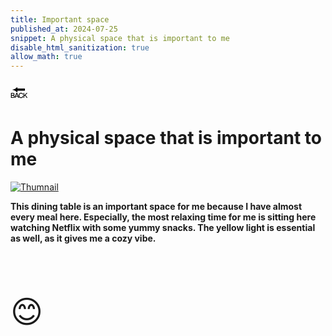 ```yaml
---
title: Important space
published_at: 2024-07-25
snippet: A physical space that is important to me
disable_html_sanitization: true
allow_math: true
---
```

<a href="https://julienoh000-dms1-blog-83.deno.dev/" style="text-decoration: none; color: black;"><span style="font-size: 30px;">🔙</span></a>
# A physical space that is important to me

[![Thumnail](tn.png "Important Space")](https://drive.google.com/file/d/1F1RqhwSOiU6tp8DDwAwhZ8NExoXsadqt/view?usp=sharing)

**This dining table is an important space for me because I have almost every meal here. Especially, the most relaxing time for me is sitting here watching Netflix with some yummy snacks. The yellow light is essential as well, as it gives me a cozy vibe.**


<br>
<br>
<br>


<span style="font-size: 50px;">😊</span>